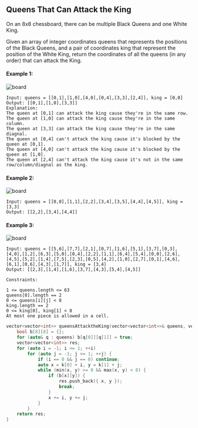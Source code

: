 ## Queens That Can Attack the King

On an 8x8 chessboard, there can be multiple Black Queens and one White King.

Given an array of integer coordinates queens that represents the positions of the Black Queens, and a pair of coordinates king that represent the position of the White King, return the coordinates of all the queens (in any order) that can attack the King.

#### Example 1:

![board](https://assets.leetcode.com/uploads/2019/10/01/untitled-diagram.jpg)

```
Input: queens = [[0,1],[1,0],[4,0],[0,4],[3,3],[2,4]], king = [0,0]
Output: [[0,1],[1,0],[3,3]]
Explanation:
The queen at [0,1] can attack the king cause they're in the same row.
The queen at [1,0] can attack the king cause they're in the same column.
The queen at [3,3] can attack the king cause they're in the same diagnal.
The queen at [0,4] can't attack the king cause it's blocked by the queen at [0,1].
The queen at [4,0] can't attack the king cause it's blocked by the queen at [1,0].
The queen at [2,4] can't attack the king cause it's not in the same row/column/diagnal as the king.
```

#### Example 2:

![board](https://assets.leetcode.com/uploads/2019/10/01/untitled-diagram-1.jpg)

```
Input: queens = [[0,0],[1,1],[2,2],[3,4],[3,5],[4,4],[4,5]], king = [3,3]
Output: [[2,2],[3,4],[4,4]]
```

#### Example 3:

![board](https://assets.leetcode.com/uploads/2019/10/01/untitled-diagram-2.jpg)

```
Input: queens = [[5,6],[7,7],[2,1],[0,7],[1,6],[5,1],[3,7],[0,3],[4,0],[1,2],[6,3],[5,0],[0,4],[2,2],[1,1],[6,4],[5,4],[0,0],[2,6],[4,5],[5,2],[1,4],[7,5],[2,3],[0,5],[4,2],[1,0],[2,7],[0,1],[4,6],[6,1],[0,6],[4,3],[1,7]], king = [3,4]
Output: [[2,3],[1,4],[1,6],[3,7],[4,3],[5,4],[4,5]]
```

```
Constraints:

1 <= queens.length <= 63
queens[0].length == 2
0 <= queens[i][j] < 8
king.length == 2
0 <= king[0], king[1] < 8
At most one piece is allowed in a cell.
```

```c++
vector<vector<int>> queensAttacktheKing(vector<vector<int>>& queens, vector<int>& k) {
    bool b[8][8] = {};
    for (auto& q : queens) b[q[0]][q[1]] = true;
    vector<vector<int>> res;
    for (auto i = -1; i <= 1; ++i)
        for (auto j = -1; j <= 1; ++j) {
            if (i == 0 && j == 0) continue;
            auto x = k[0] + i, y = k[1] + j;
            while (min(x, y) >= 0 && max(x, y) < 8) {
                if (b[x][y]) {
                    res.push_back({ x, y });
                    break;
                }
                x += i, y += j;
            }
        }
    return res;
}
```

